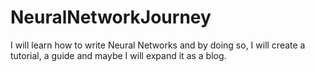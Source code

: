 # NeuralNetworkJourney
I will learn how to write Neural Networks and by doing so, I will create a tutorial, a guide and maybe I will expand it as a blog.
